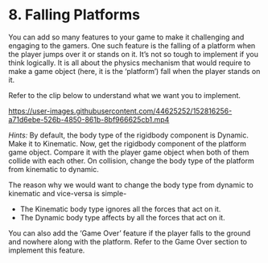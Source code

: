 # 8. Falling Platforms

You can add so many features to your game to make it challenging and engaging to the gamers. One such feature is the falling of a platform when the player jumps over it or stands on it. It’s not so tough to implement if you think logically. It is all about the physics mechanism that would require to make a game object (here, it is the ‘platform’) fall when the player stands on it. 

Refer to the clip below to understand what we want you to implement. 

https://user-images.githubusercontent.com/44625252/152816256-a71d6ebe-526b-4850-861b-8bf966625cb1.mp4

*Hints:* By default, the body type of the rigidbody component is Dynamic. Make it to Kinematic. Now, get the rigidbody component of the platform game object. Compare it with the player game object when both of them collide with each other. On collision, change the body type of the platform from kinematic to dynamic.

The reason why we would want to change the body type from dynamic to kinematic and vice-versa is simple-

- The Kinematic body type ignores all the forces that act on it.
- The Dynamic body type affects by all the forces that act on it.

You can also add the ‘Game Over’ feature if the player falls to the ground and nowhere along with the platform. Refer to the Game Over section to implement this feature.
